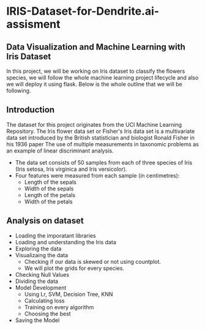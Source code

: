# IRIS-Dataset-for-Dendrite.ai-assisment

## Data Visualization and Machine Learning with Iris Dataset

In this project, we will be working on Iris dataset to classify the flowers species, we will follow the whole machine learning project lifecycle and also we will deploy it using flask. Below is the whole outline that we will be following.

## Introduction

The dataset for this project originates from the UCI Machine Learning Repository. The Iris flower data set or Fisher's Iris data set is a multivariate data set introduced by the British statistician and biologist Ronald Fisher in his 1936 paper The use of multiple measurements in taxonomic problems as an example of linear discriminant analysis.

- The data set consists of 50 samples from each of three species of Iris (Iris setosa, Iris virginica and Iris versicolor).
- Four features were measured from each sample (in centimetres):
    - Length of the sepals
    - Width of the sepals
    - Length of the petals
    - Width of the petals

## Analysis on dataset 
- Loading the imporatant libraries  
- Loading and understanding the Iris data 
- Exploring the data 
- Visualizaing the data  
    - Checking if our data is skewed or not using countplot.  
    - We will plot the grids for every species. 
- Checking Null Values
- Dividing the data 
- Model Development 
    - Using Lr, SVM, Decision Tree, KNN 
    - Calculating loss  
    - Training on every algorithm 
    - Choosing the best 
- Saving the Model
